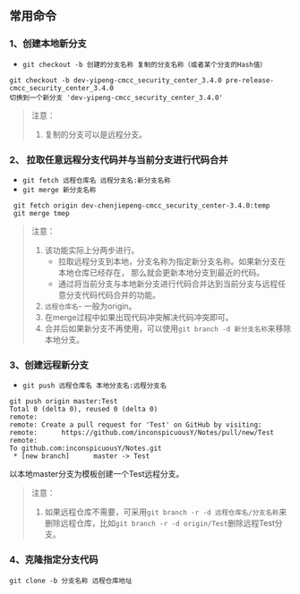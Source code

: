 ## 常用命令

### 1、创建本地新分支

- `git checkout -b 创建的分支名称 复制的分支名称（或者某个分支的Hash值）`

```shell
git checkout -b dev-yipeng-cmcc_security_center_3.4.0 pre-release-cmcc_security_center_3.4.0
切换到一个新分支 'dev-yipeng-cmcc_security_center_3.4.0'
```

> 注意：
>
> 1. 复制的分支可以是远程分支。

### 2、 拉取任意远程分支代码并与当前分支进行代码合并

- `git fetch 远程仓库名 远程分支名:新分支名称`
- `git merge 新分支名称`

```shell
 git fetch origin dev-chenjiepeng-cmcc_security_center-3.4.0:temp
 git merge tmep
```

> 注意：
>
> 1. 该功能实际上分两步进行。
>    - 拉取远程分支到本地，分支名称为指定新分支名称。如果新分支在本地仓库已经存在， 那么就会更新本地分支到最近的代码。
>    - 通过将当前分支与本地新分支进行代码合并达到当前分支与远程任意分支代码代码合并的功能。
> 2. `远程仓库名`- 一般为origin。
> 3. 在merge过程中如果出现代码冲突解决代码冲突即可。
> 4. 合并后如果新分支不再使用，可以使用`git branch -d 新分支名称`来移除本地分支。

### 3、创建远程新分支

- `git push 远程仓库名 本地分支名:远程分支名`

```shell
git push origin master:Test      
Total 0 (delta 0), reused 0 (delta 0)
remote: 
remote: Create a pull request for 'Test' on GitHub by visiting:
remote:      https://github.com/inconspicuousY/Notes/pull/new/Test
remote: 
To github.com:inconspicuousY/Notes.git
 * [new branch]      master -> Test
```

以本地master分支为模板创建一个Test远程分支。

> 注意：
>
> 1. 如果远程仓库不需要，可采用`git branch -r -d 远程仓库名/分支名称`来删除远程仓库，比如`git branch -r -d origin/Test`删除远程Test分支。

### 4、克隆指定分支代码

```shell
git clone -b 分支名称 远程仓库地址
```

